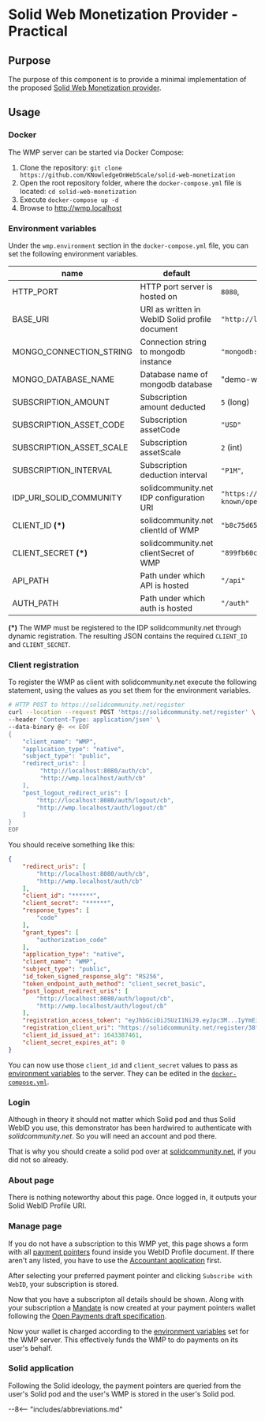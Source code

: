 # Solid Web Monetization Provider - Practical

## Purpose

The purpose of this component is to provide a minimal implementation of the proposed [Solid Web Monetization provider](/solid-web-monetization/spec.html).

## Usage

### Docker
The WMP server can be started via Docker Compose:

1. Clone the repository: `git clone https://github.com/KNowledgeOnWebScale/solid-web-monetization`
2. Open the root repository folder, where the `docker-compose.yml` file is located: `cd solid-web-monetization`
3. Execute `docker-compose up -d`
4. Browse to http://wmp.localhost

### Environment variables

Under the `wmp.environment` section in the `docker-compose.yml` file, you can set the following environment variables.

name                      | default          | description
--------------------------|------------------|----------------
HTTP_PORT                 | HTTP port server is hosted on | `8080`,
BASE_URI                  | URI as written in WebID Solid profile document | `"http://localhost:$httpPort"`
MONGO_CONNECTION_STRING   | Connection string to mongodb instance | `"mongodb://localhost:27017"`
MONGO_DATABASE_NAME       | Database name of mongodb database | "demo-wmp"
SUBSCRIPTION_AMOUNT       | Subscription amount deducted | `5` (long)
SUBSCRIPTION_ASSET_CODE   | Subscription assetCode | `"USD"`
SUBSCRIPTION_ASSET_SCALE  | Subscription assetScale | `2` (int)
SUBSCRIPTION_INTERVAL     | Subscription deduction interval | `"P1M"`,
IDP_URI_SOLID_COMMUNITY   | solidcommunity.net IDP configuration URI | `"https://solidcommunity.net/.well-known/openid-configuration"`
CLIENT_ID **(*)**         | solidcommunity.net clientId of WMP | `"b8c75d654bfe324ccae44f1638d5310c"`
CLIENT_SECRET **(*)**     | solidcommunity.net clientSecret of WMP | `"899fb60c7f7c1b3e67abbaebcaf06904"`
API_PATH                  | Path under which API is hosted | `"/api"`
AUTH_PATH                 | Path under which auth is hosted | `"/auth"`

**(*)** The WMP must be registered to the IDP solidcommunity.net through dynamic registration. The resulting JSON contains the required `CLIENT_ID` and `CLIENT_SECRET`.

### Client registration

To register the WMP as client with solidcommunity.net execute the following statement, using the values as you set them for the environment variables.

```bash
# HTTP POST to https://solidcommunity.net/register
curl --location --request POST 'https://solidcommunity.net/register' \
--header 'Content-Type: application/json' \
--data-binary @- << EOF
{
    "client_name": "WMP",
    "application_type": "native", 
    "subject_type": "public",
    "redirect_uris": [
         "http://localhost:8080/auth/cb", 
         "http://wmp.localhost/auth/cb"
    ], 
    "post_logout_redirect_uris": [
        "http://localhost:8080/auth/logout/cb",
        "http://wmp.localhost/auth/logout/cb"
    ]
}
EOF
```

You should receive something like this:

```json hl_lines="6 7"
{
    "redirect_uris": [
        "http://localhost:8080/auth/cb",
        "http://wmp.localhost/auth/cb"
    ],
    "client_id": "******",
    "client_secret": "******",
    "response_types": [
        "code"
    ],
    "grant_types": [
        "authorization_code"
    ],
    "application_type": "native",
    "client_name": "WMP",
    "subject_type": "public",
    "id_token_signed_response_alg": "RS256",
    "token_endpoint_auth_method": "client_secret_basic",
    "post_logout_redirect_uris": [
        "http://localhost:8080/auth/logout/cb",
        "http://wmp.localhost/auth/logout/cb"
    ],
    "registration_access_token": "eyJhbGciOiJSUzI1NiJ9.eyJpc3M...IyYmEifQ.ifK5xi45...gsUJex_GfXJg",
    "registration_client_uri": "https://solidcommunity.net/register/38f951e27363209239712c5a5e6122ba",
    "client_id_issued_at": 1643387461,
    "client_secret_expires_at": 0
}
```

You can now use those `client_id` and `client_secret` values to pass as [environment variables](#environment-variables) to the server. They can be edited in the [`docker-compose.yml`](#docker).

### Login

Although in theory it should not matter which Solid pod and thus Solid WebID you use, this demonstrator has been hardwired to authenticate with *solidcommunity.net*. So you will need an account and pod there. 

That is why you should create a solid pod over at [solidcommunity.net](https://solidcommunity.net/register), if you did not so already. 

### About page

There is nothing noteworthy about this page. Once logged in, it outputs your Solid WebID Profile URI.

### Manage page

If you do not have a subscription to this WMP yet, this page shows a form with all [payment pointers](https://paymentpointers.org/) found inside you WebID Profile document. If there aren't any listed, you have to use the [Accountant application](/solid-web-monetization/accountant) first.

After selecting your preferred payment pointer and clicking `Subscribe with WebID`, your subscription is stored.

Now that you have a subscripton all details should be shown. Along with your subscription a [Mandate](https://docs.openpayments.dev/mandates) is now created at your payment pointers wallet following the [Open Payments draft specification](https://docs.openpayments.dev/api).

Now your wallet is charged according to the [environment variables](#environment-variables) set for the WMP server. This effectively funds the WMP to do payments on its user's behalf.

### Solid application

Following the Solid ideology, the payment pointers are queried from the user's Solid pod and the user's WMP is stored in the user's Solid pod.


--8<-- "includes/abbreviations.md"